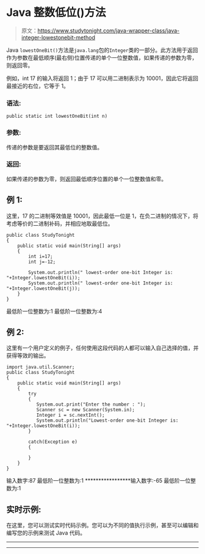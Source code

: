 # Java 整数低位()方法

> 原文：<https://www.studytonight.com/java-wrapper-class/java-integer-lowestonebit-method>

Java `lowestOneBit()`方法是`java.lang`包的`Integer`类的一部分。此方法用于返回作为参数在最低顺序(最右侧)位置传递的单个一位整数值，如果传递的参数为零，则返回零。

例如，int 17 的输入将返回 1；由于 17 可以用二进制表示为 10001，因此它将返回最接近的右位，它等于 1。

### 语法:

```
public static int lowestOneBit(int n)
```

### 参数:

传递的参数是要返回其最低位的整数值。

### 返回:

如果传递的参数为零，则返回最低顺序位置的单个一位整数值和零。

## 例 1:

这里，17 的二进制等效值是 10001，因此最低一位是 1，在负二进制的情况下，将考虑等价的二进制补码，并相应地取最低位。

```
public class StudyTonight
{  
    public static void main(String[] args) 
    {  
        int i=17;
        int j=-12;

        System.out.println(" lowest-order one-bit Integer is: "+Integer.lowestOneBit(i));  
        System.out.println(" lowest-order one-bit Integer is: "+Integer.lowestOneBit(j));  
    }  
}
```

最低阶一位整数为:1
最低阶一位整数为:4

## 例 2:

这里有一个用户定义的例子，任何使用这段代码的人都可以输入自己选择的值，并获得等效的输出。

```
import java.util.Scanner;  
public class StudyTonight
{  
    public static void main(String[] args)
    {  
        try
        {
           System.out.print("Enter the number : ");  
           Scanner sc = new Scanner(System.in);  
           Integer i = sc.nextInt();  
           System.out.println("Lowest-order one-bit Integer is: "+Integer.lowestOneBit(i));  
        }

        catch(Exception e)
        {

        }
    }
} 
```

输入数字:87
最低阶一位整数为:1
*****************输入数字:-65
最低阶一位整数为:1

## 实时示例:

在这里，您可以测试实时代码示例。您可以为不同的值执行示例，甚至可以编辑和编写您的示例来测试 Java 代码。

* * *

* * *